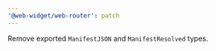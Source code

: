 ```yaml
---
'@web-widget/web-router': patch
---
```


Remove exported `ManifestJSON` and `ManifestResolved` types.
